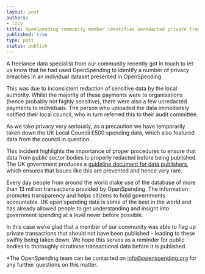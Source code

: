 ```yaml
---
layout: post
authors:
- lucy
title: OpenSpending community member identifies unredacted private transactions in UK local public spending data
published: true
type: post
status: publish
---
```


A freelance data specialist from our community recently got in touch to let us know that he had used OpenSpending to identify a number of privacy breaches in an individual dataset presented in OpenSpending.

This was due to inconsistent redaction of sensitive data by the local authority. Whilst the majority of these payments were to organisations (hence probably not highly sensitive), there were also a few unredacted payments to individuals. The person who uploaded the data immediately notified their local council, who in turn referred this to their audit committee.

As we take privacy very seriously, as a precaution we have temporarily taken down the UK Local Council £500 spending data, which also featured data from the council in question. 

This incident highlights the importance of proper procedures to ensure that data from public sector bodies is properly redacted before being published. The UK government produces a [guideline document for data publishers](http://data.gov.uk/blog/local-spending-data-guidance), which ensures that issues like this are prevented and hence very rare.

Every day people from around the world make use of the database of more than 13 million transactions provided by OpenSpending. The information promotes transparency and helps citizens to hold governments accountable. UK open spending data is some of the best in the world and has already allowed people to get understanding and insight into government spending at a level never before possible.

In this case we’re glad that a member of our community was able to flag up private transactions that should not have been published - leading to these swiftly being taken down. We hope this serves as a reminder for public bodies to thoroughly scrutinise transactional data before it is published.

*The OpenSpending team can be contacted on info@openspending.org for any further questions on this matter.